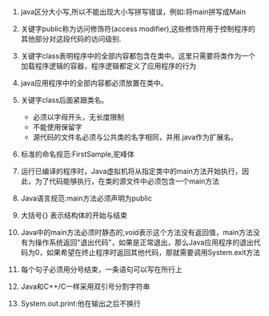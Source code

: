 1. java区分大小写,所以不能出现大小写拼写错误，例如:将main拼写成Main
        
2. 关键字public称为访问修饰符(access modifier),这些修饰符用于控制程序的其他部分对这段代码的访问级别.

3. 关键字class表明程序中的全部内容都包含在类中。这里只需要将类作为一个加载程序逻辑的容器，程序逻辑都定义了应用程序的行为

4. java应用程序中的全部内容都必须放置在类中。

5. 关键字class后面紧跟类名。
    - 必须以字母开头，无长度限制
    - 不能使用保留字
    - 源代码的文件名必须与公共类的名字相同，并用.java作为扩展名。

6. 标准的命名规范:FirstSample,驼峰体
    
7. 运行已编译的程序时，Java虚拟机将从指定类中的main方法开始执行，因此，为了代码能够执行，在类的源文件中必须包含一个main方法

8. Java语言规范:main方法必须声明为public

9. 大括号{} 表示结构体的开始与结束

10. Java中的main方法必须时静态的,void表示这个方法没有返回值，main方法没有为操作系统返回"退出代码"，如果是正常退出，那么Java应用程序的退出代码为0，如果希望在终止程序时返回其他代码，那就需要调用System.exit方法

11. 每个句子必须用分号结束，一条语句可以写在所行上

12. Java和C++/C一样采用双引号分割字符串

13. System.out.print:他在输出之后不换行





